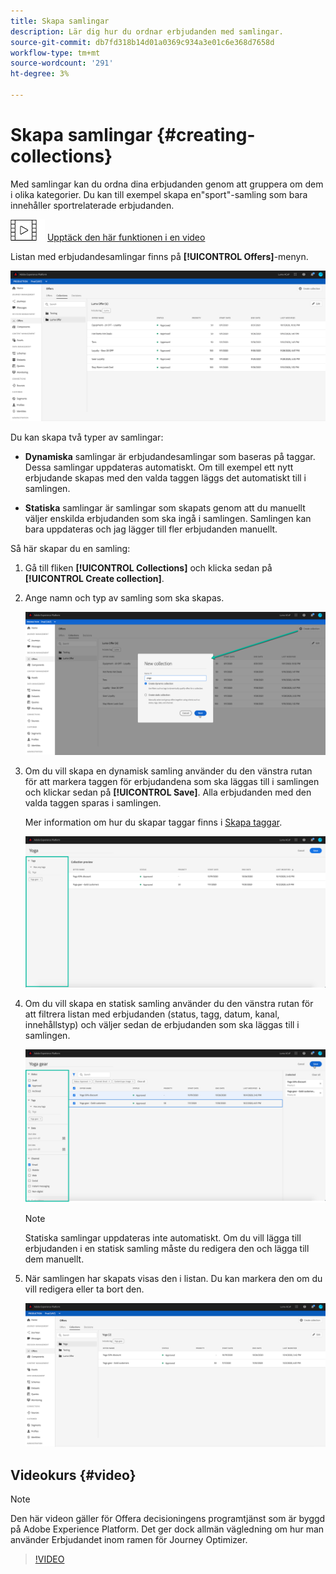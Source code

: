 ```yaml
---
title: Skapa samlingar
description: Lär dig hur du ordnar erbjudanden med samlingar.
source-git-commit: db7fd318b14d01a0369c934a3e01c6e368d7658d
workflow-type: tm+mt
source-wordcount: '291'
ht-degree: 3%

---
```


# Skapa samlingar {#creating-collections}

Med samlingar kan du ordna dina erbjudanden genom att gruppera om dem i olika kategorier. Du kan till exempel skapa en&quot;sport&quot;-samling som bara innehåller sportrelaterade erbjudanden.

![](../../assets/do-not-localize/how-to-video.png) [Upptäck den här funktionen i en video](#video)

Listan med erbjudandesamlingar finns på **[!UICONTROL Offers]**-menyn.

![](../../assets/collections_list.png)

Du kan skapa två typer av samlingar:

* **Dynamiska** samlingar är erbjudandesamlingar som baseras på taggar. Dessa samlingar uppdateras automatiskt. Om till exempel ett nytt erbjudande skapas med den valda taggen läggs det automatiskt till i samlingen.

* **Statiska** samlingar är samlingar som skapats genom att du manuellt väljer enskilda erbjudanden som ska ingå i samlingen. Samlingen kan bara uppdateras och jag lägger till fler erbjudanden manuellt.

Så här skapar du en samling:

1. Gå till fliken **[!UICONTROL Collections]** och klicka sedan på **[!UICONTROL Create collection]**.

1. Ange namn och typ av samling som ska skapas.

   ![](../../assets/collection_create.png)

1. Om du vill skapa en dynamisk samling använder du den vänstra rutan för att markera taggen för erbjudandena som ska läggas till i samlingen och klickar sedan på **[!UICONTROL Save]**. Alla erbjudanden med den valda taggen sparas i samlingen.

   Mer information om hur du skapar taggar finns i [Skapa taggar](../offer-library/creating-tags.md).

   ![](../../assets/dynamic_collection.png)

1. Om du vill skapa en statisk samling använder du den vänstra rutan för att filtrera listan med erbjudanden (status, tagg, datum, kanal, innehållstyp) och väljer sedan de erbjudanden som ska läggas till i samlingen.

   ![](../../assets/static_collection.png)

   >[!NOTE]
   >
   >Statiska samlingar uppdateras inte automatiskt. Om du vill lägga till erbjudanden i en statisk samling måste du redigera den och lägga till dem manuellt.

1. När samlingen har skapats visas den i listan. Du kan markera den om du vill redigera eller ta bort den.

   ![](../../assets/collection_created.png)

## Videokurs {#video}

>[!NOTE]
>
>Den här videon gäller för Offera decisioningens programtjänst som är byggd på Adobe Experience Platform. Det ger dock allmän vägledning om hur man använder Erbjudandet inom ramen för Journey Optimizer.

>[!VIDEO](https://video.tv.adobe.com/v/329376?quality=12)
